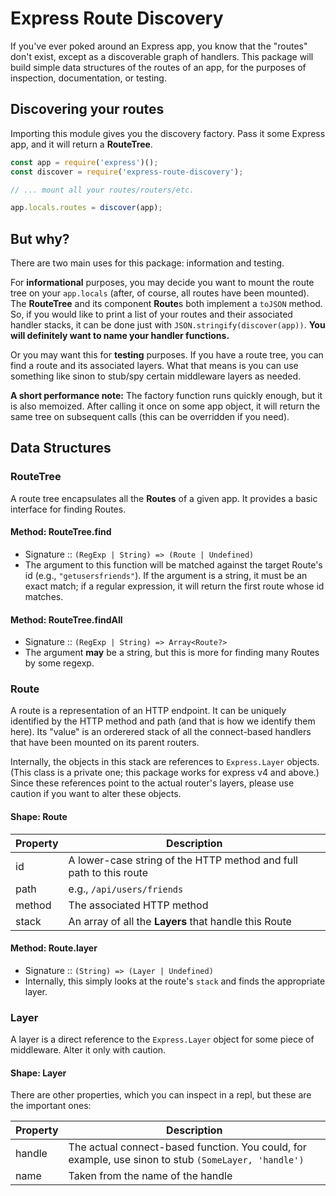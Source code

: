# Express Route Discovery
If you've ever poked around an Express app, you know that the "routes"
don't exist, except as a discoverable graph of handlers. This package
will build simple data structures of the routes of an app, for the
purposes of inspection, documentation, or testing.

## Discovering your routes
Importing this module gives you the discovery factory. Pass it some
Express app, and it will return a **RouteTree**.

```js
const app = require('express')();
const discover = require('express-route-discovery');

// ... mount all your routes/routers/etc.

app.locals.routes = discover(app);
```

## But why?
There are two main uses for this package: information and testing. 

For **informational** purposes, you may decide you want to mount the
route tree on your `app.locals` (after, of course, all routes have
been mounted). The **RouteTree** and its component **Route**s both
implement a `toJSON` method. So, if you would like to print a list of
your routes and their associated handler stacks, it can be done just
with `JSON.stringify(discover(app))`. **You will definitely want to
name your handler functions.**

Or you may want this for **testing** purposes. If you have a route
tree, you can find a route and its associated layers. What that means
is you can use something like sinon to stub/spy certain middleware
layers as needed. 

**A short performance note:** The factory function runs quickly
enough, but it is also memoized. After calling it once on some app
object, it will return the same tree on subsequent calls (this can be
overridden if you need).

## Data Structures
### RouteTree
A route tree encapsulates all the **Routes** of a given app. It
provides a basic interface for finding Routes.

#### Method: RouteTree.find
- Signature :: `(RegExp | String) => (Route | Undefined)`
- The argument to this function will be matched against the target
  Route's id (e.g., `"getusersfriends"`). If the argument is a string,
  it must be an exact match; if a regular expression, it will return
  the first route whose id matches.

#### Method: RouteTree.findAll
- Signature :: `(RegExp | String) => Array<Route?>`
- The argument **may** be a string, but this is more for finding many
  Routes by some regexp.
  

### Route
A route is a representation of an HTTP endpoint. It can be uniquely
identified by the HTTP method and path (and that is how we identify
them here). Its "value" is an orderered stack of all the connect-based
handlers that have been mounted on its parent routers.

Internally, the objects in this stack are references to
`Express.Layer` objects. (This class is a private one; this package
works for express v4 and above.) Since these references point to the
actual router's layers, please use caution if you want to alter these
objects.

#### Shape: Route
|**Property**|**Description**|
|---------|----------|
|id|A lower-case string of the HTTP method and full path to this route|
|path|e.g., `/api/users/friends`|
|method|The associated HTTP method|
|stack|An array of all the **Layers** that handle this Route|

#### Method: Route.layer
- Signature :: `(String) => (Layer | Undefined)`
- Internally, this simply looks at the route's `stack` and finds the
  appropriate layer.

### Layer
A layer is a direct reference to the `Express.Layer` object for some
piece of middleware. Alter it only with caution.

#### Shape: Layer
There are other properties, which you can inspect in a repl, but these are the important ones:

|**Property**|**Description**|
|---------|----------|
|handle|The actual connect-based function. You could, for example, use sinon to stub `(SomeLayer, 'handle')`|
|name|Taken from the name of the handle|



